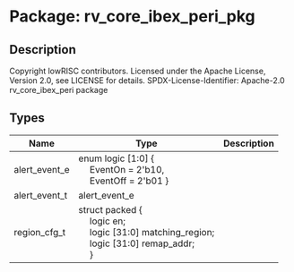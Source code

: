 # Package: rv_core_ibex_peri_pkg

## Description

Copyright lowRISC contributors.
 Licensed under the Apache License, Version 2.0, see LICENSE for details.
 SPDX-License-Identifier: Apache-2.0
 rv_core_ibex_peri package
 

## Types

| Name          | Type                                                                                                                                                                                                                                             | Description |
| ------------- | ------------------------------------------------------------------------------------------------------------------------------------------------------------------------------------------------------------------------------------------------ | ----------- |
| alert_event_e | enum logic [1:0] {<br><span style="padding-left:20px">     EventOn = 2'b10,<br><span style="padding-left:20px">     EventOff = 2'b01   }                                                                                                         |             |
| alert_event_t | alert_event_e                                                                                                                                                                                                                                    |             |
| region_cfg_t  | struct packed {<br><span style="padding-left:20px">     logic en;<br><span style="padding-left:20px">     logic [31:0] matching_region;<br><span style="padding-left:20px">     logic [31:0] remap_addr;<br><span style="padding-left:20px">   } |             |
